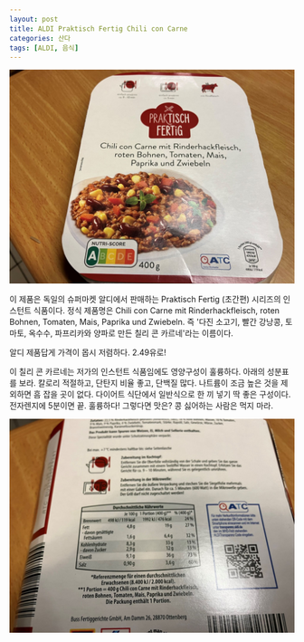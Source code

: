 ```yaml
---
layout: post
title: ALDI Praktisch Fertig Chili con Carne
categories: 산다
tags: [ALDI, 음식]
---
```

![Chili con Carne](/assets/images/posts/IMG_5903.jpg)

이 제품은 독일의 슈퍼마켓 알디에서 판매하는 Praktisch Fertig (초간편) 시리즈의 인스턴트 식품이다. 정식 제품명은 Chili con Carne mit Rinderhackfleisch, roten Bohnen, Tomaten, Mais, Paprika und Zwiebeln. 즉 '다진 소고기, 빨간 강낭콩, 토마토, 옥수수, 파프리카와 양파로 만든 칠리 콘 카르네'라는 이름이다.

알디 제품답게 가격이 몹시 저렴하다. 2.49유로!

이 칠리 콘 카르네는 저가의 인스턴트 식품임에도 영양구성이 훌륭하다. 아래의 성분표를 보라. 칼로리 적절하고, 단탄지 비율 좋고, 단백질 많다. 나트륨이 조금 높은 것을 제외하면 흠 잡을 곳이 없다. 다이어트 식단에서 일반식으로 한 끼 넣기 딱 좋은 구성이다. 전자렌지에 5분이면 끝. 훌륭하다! 그렇다면 맛은? 콩 싫어하는 사람은 먹지 마라. 

![Chili con Carne](/assets/images/posts/IMG_5904.jpg)
